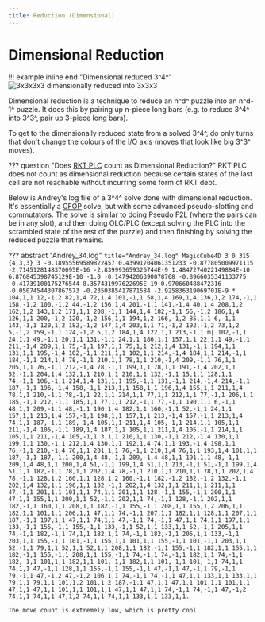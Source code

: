 ```yaml
---
title: Reduction (Dimensional)
---
```


# Dimensional Reduction

!!! example inline end "Dimensional reduced 3^4^"
    ![3x3x3x3 dimensionally reduced into 3x3x3](https://cloud.hypercubing.xyz/assets/img/virt/reduction/dimensional_reduction.png)

Dimensional reduction is a technique to reduce an n^d^ puzzle into an n^d-1^ puzzle. It does this by pairing up n-piece long bars (e.g. to reduce 3^4^ into 3^3^, pair up 3-piece long bars).

To get to the dimensionally reduced state from a solved 3^4^, do only turns that don't change the colours of the I/O axis (moves that look like big 3^3^ moves).

??? question "Does [RKT PLC](/methods/3x3x3x3/cfop/#rkt-plc) count as Dimensional Reduction?"
    RKT PLC does not count as dimensional reduction because certain states of the last cell are not reachable without incurring some form of RKT debt.

Below is Andrey's log file of a 3^4^ solve done with dimensional reduction. It's essentially a [CFOP](/methods/3x3x3x3/cfop) solve, but with some advanced pseudo-slotting and commutators. The solve is similar to doing Pseudo F2L (where the pairs can be in any slot), and then doing OLC/PLC (except solving the PLC into the scrambled state of the rest of the puzzle) and then finishing by solving the reduced puzzle that remains.

??? abstract "Andrey_34.log"
    ``` title="Andrey_34.log"
    MagicCube4D 3 0 315 {4,3,3} 3
    -0.18955569589822457 0.43991704061351233 -0.877805009971115 -2.7145128148370095E-16
    -2.839993659326744E-9 1.4847274022149884E-10 6.876845398745129E-10 -1.0
    -0.14794206390078768 -0.8966035341133775 -0.41739100175276544 8.357431997622695E-19
    0.970660488472316 -0.05074544307867573 -0.2350385417871584 -2.925836319069701E-9
    *
    104,1,1 12,-1,2 82,1,4 72,1,4 101,-1,1 58,1,4 169,1,4 136,1,2 174,-1,1 158,-1,2
    100,-1,2 44,-1,2 156,1,4 201,-1,1 141,-1,4 40,1,4 208,1,2 162,1,2 143,1,2 171,1,1
    208,-1,1 144,1,4 182,-1,1 56,-1,2 186,1,4 126,1,1 200,-1,2 120,-1,2 156,1,1 194,1,2
    166,-1,2 85,1,1 6,-1,1 143,-1,1 120,1,2 182,-1,2 147,1,4 203,1,1 71,-1,2 192,-1,2
    73,1,2 5,-1,2 159,-1,1 124,-1,2 5,1,2 184,1,4 122,1,1 213,-1,1 m| 102,-1,1
    24,1,1 49,-1,1 20,1,1 131,-1,1 24,1,1 186,1,1 157,1,1 22,1,1 49,-1,1 211,-1,4
    209,1,1 75,-1,1 197,1,1 75,1,1 212,1,4 131,-1,1 194,1,1 131,1,1 195,-1,4 102,-1,1
    211,1,1 102,1,1 214,-1,4 184,1,1 214,-1,1 184,-1,1 214,1,4 78,-1,1 210,1,1 78,1,1
    210,-1,4 209,-1,1 76,1,1 205,1,1 76,-1,1 212,-1,4 78,-1,1 199,1,1 78,1,1 191,-1,4
    202,1,1 52,-1,1 204,1,4 132,1,1 210,1,1 210,1,1 132,-1,1 15,1,1 128,1,1 74,-1,1
    106,-1,1 214,1,4 131,1,1 195,-1,1 131,-1,1 214,-1,4 214,-1,1 187,-1,1 196,-1,4 158,-1,1
    213,1,1 158,1,1 196,1,4 155,1,1 211,1,4 78,1,1 210,-1,1 78,-1,1 22,1,1 214,1,1
    77,1,1 212,1,1 77,-1,1 206,1,1 185,-1,1 212,-1,1 185,1,1 77,1,1 212,-1,1 77,-1,1
    190,1,1 6,-1,1 48,1,1 209,-1,1 48,-1,1 190,1,4 182,1,1 160,-1,1 52,-1,1 24,1,1
    157,1,1 213,1,4 157,-1,1 198,1,1 157,1,1 213,-1,4 157,-1,1 213,1,4 74,1,1 187,-1,1
    189,-1,4 105,1,1 211,1,4 105,-1,1 214,1,1 105,1,1 211,-1,4 105,-1,1 189,1,4 187,1,1
    105,1,1 211,1,4 105,-1,1 214,1,1 105,1,1 211,-1,4 105,-1,1 3,1,1 210,1,1 130,-1,1
    212,-1,4 130,1,1 199,1,1 130,-1,1 212,1,4 130,1,1 192,1,4 74,1,1 193,-1,4 198,1,1
    76,-1,1 210,-1,4 76,1,1 201,1,1 76,-1,1 210,1,4 76,1,1 193,1,4 101,1,1 187,-1,1
    187,-1,1 200,1,4 48,-1,1 209,-1,4 48,1,1 191,1,1 48,-1,1 209,1,4 48,1,1 200,1,4
    51,-1,1 199,1,4 51,1,1 213,-1,1 51,-1,1 199,1,4 51,1,1 182,-1,1 78,1,1 202,1,4
    78,-1,1 210,1,1 210,1,1 78,1,1 202,1,4 78,-1,1 128,1,2 160,1,1 128,1,2 160,-1,1
    182,-1,2 182,-1,2 132,-1,1 202,1,4 132,1,1 196,1,1 132,-1,1 202,1,4 132,1,1 211,1,1
    211,1,1 47,-1,1 201,1,1 101,1,1 74,1,1 201,1,1 128,-1,1 155,-1,1 200,1,1 47,1,1
    155,1,1 200,1,1 52,-1,1 202,1,1 74,-1,1 128,-1,1 202,1,1 182,-1,1 160,1,1 208,1,1
    182,-1,1 155,-1,1 208,1,1 155,1,2 206,1,1 182,1,1 101,1,1 206,1,1 47,1,1 74,-1,1
    207,1,1 182,1,1 128,1,1 207,1,1 187,-1,1 197,1,1 47,1,1 74,1,1 47,-1,1 74,-1,1
    47,1,1 74,1,1 197,1,1 133,-1,1 155,-1,1 155,-1,1 133,-1,1 52,1,1 133,1,1 52,-1,1
    205,1,1 74,-1,1 182,-1,1 74,1,1 182,1,1 74,-1,1 182,-1,1 205,1,1 133,-1,1 203,1,1
    155,-1,1 101,-1,1 155,1,1 101,1,1 155,-1,1 101,-1,1 203,1,1 52,-1,1 79,1,1 52,1,1
    52,1,1 208,1,1 182,-1,1 155,-1,1 182,1,1 155,1,1 182,-1,1 155,-1,1 208,1,1 155,-1,1
    74,-1,1 74,-1,1 182,1,1 74,-1,1 182,-1,1 101,1,1 182,1,1 101,-1,1 182,1,1 101,-1,1
    101,-1,1 74,1,1 74,1,1 47,-1,1 128,1,1 155,-1,1 155,-1,1 47,-1,1 47,-1,1 79,-1,1
    79,-1,1 47,-1,2 47,-1,2 106,1,1 74,-1,1 74,-1,1 47,1,1 133,1,1 133,1,1 79,1,1
    79,1,1 101,1,2 101,1,2 187,-1,1 47,1,1 47,1,1 101,1,1 101,1,1 47,1,1 47,1,1
    101,1,1 101,1,1 47,1,1 47,1,1 74,-1,1 74,-1,1 47,-1,2 74,1,1 74,1,1 47,1,2
    74,1,1 74,1,1 133,1,1 133,1,1.
    ```

    The move count is extremely low, which is pretty cool.

